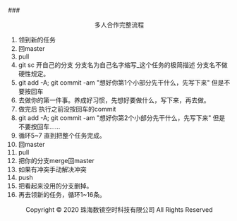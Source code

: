 ###<center>多人合作完整流程</center>
1. 领到新的任务
2. 回master
3. pull
4. git sc 开自己的分支 分支名为自己名字缩写_这个任务的极简描述 分支名不做硬性规定。
5. git add -A; git commit -am "想好你第1个小部分先干什么，先写下来" 但是不要按回车
6. 去做你的第一件事。养成好习惯，先想好要做什么，写下来，再去做。
7. 做完后 执行之前没按回车的commit
8. git add -A; git commit -am "想好你第2个小部分先干什么，先写下来" 但是不要按回车……
9. 循环5~7 直到把整个任务完成。
10. 回master
11. pull
12. 把你的分支merge回master
13. 如果有冲突手动解决冲突
14. push
15. 把看起来没用的分支删掉。
16. 再去领新的任务，循环1~16条。
<center> Copyright © 2020 珠海数镜空时科技有限公司 All Rights Reserved</center>